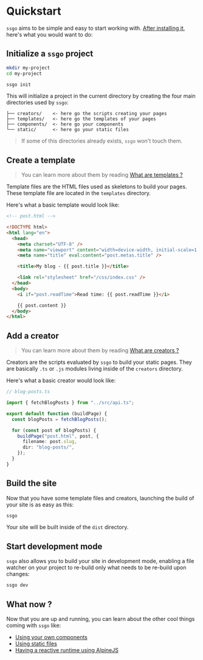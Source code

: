 # Quickstart

`ssgo` aims to be simple and easy to start working with.
[After installing it](/docs/installation.html), here's what you would want to do:

## Initialize a `ssgo` project

```bash
mkdir my-project
cd my-project

ssgo init
```

This will initialize a project in the current directory by creating
the four main directories used by `ssgo`:

```text
├── creators/    <- here go the scripts creating your pages
├── templates/   <- here go the templates of your pages
├── components/  <- here go your components
└── static/      <- here go your static files
```

> If some of this directories already exists, `ssgo` won't touch them.

## Create a template

> You can learn more about them by reading [What are templates ?](/docs/what-are-templates.html)

Template files are the HTML files used as skeletons to build your pages.
These template file are located in the `templates` directory.

Here's what a basic template would look like:

```html
<!-- post.html -->

<!DOCTYPE html>
<html lang="en">
  <head>
    <meta charset="UTF-8" />
    <meta name="viewport" content="width=device-width, initial-scale=1.0" />
    <meta name="title" eval:content="post.metas.title" />

    <title>My blog - {{ post.title }}</title>

    <link rel="stylesheet" href="/css/index.css" />
  </head>
  <body>
    <i if="post.readTime">Read time: {{ post.readTime }}</i>

    {{ post.content }}
  </body>
</html>
```

## Add a creator

> You can learn more about them by reading [What are creators ?](/docs/what-are-creators.html)

Creators are the scripts evaluated by `ssgo` to build your static pages.
They are basically `.ts` or `.js` modules living inside of the `creators` directory.

Here's what a basic creator would look like:

```typescript
// blog-posts.ts

import { fetchBlogPosts } from "../src/api.ts";

export default function (buildPage) {
  const blogPosts = fetchBlogPosts();

  for (const post of blogPosts) {
    buildPage("post.html", post, {
      filename: post.slug,
      dir: "blog-posts/",
    });
  }
}
```

## Build the site

Now that you have some template files and creators, launching the build of your site is as easy as this:

```bash
ssgo
```

Your site will be built inside of the `dist` directory.

## Start development mode

`ssgo` also allows you to build your site in development mode, enabling a file watcher on your project to re-build only what needs to be re-build upon changes:

```bash
ssgo dev
```

## What now ?

Now that you are up and running, you can learn about the other cool things coming with `ssgo` like:

- [Using your own components](/docs/components.html)
- [Using static files](/docs/static-files.html)
- [Having a reactive runtime using AlpineJS](/docs/what-about-runtime.html)
